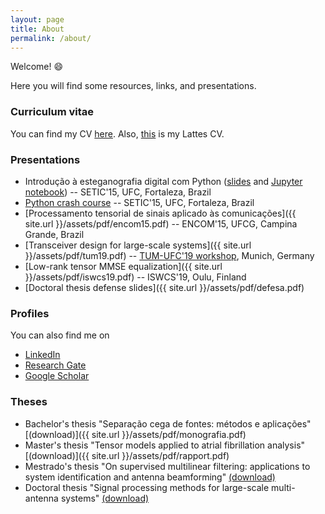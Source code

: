 ```yaml
---
layout: page
title: About
permalink: /about/
---
```


Welcome! 😄

Here you will find some resources, links, and presentations.

### Curriculum vitae

You can find my CV [here](https://github.com/lnribeiro/cv/blob/master/cv.pdf). Also, [this](http://buscatextual.cnpq.br/buscatextual/visualizacv.do?id=K4472660Y7) is my Lattes CV.

### Presentations

* Introdução à esteganografia digital com Python ([slides](https://github.com/lnribeiro/setic2015/blob/master/Introdu%C3%A7%C3%A3o%20%C3%A0%20Esteganografia%20Digital%20com%20Python.pdf) and [Jupyter notebook](https://github.com/lnribeiro/setic2015/blob/master/esteganografia.ipynb)) -- SETIC'15, UFC, Fortaleza, Brazil
* [Python crash course](https://github.com/lnribeiro/setic2015/blob/master/intropython.ipynb) -- SETIC'15, UFC, Fortaleza, Brazil
* [Processamento tensorial de sinais aplicado às comunicações]({{ site.url }}/assets/pdf/encom15.pdf) -- ENCOM'15, UFCG, Campina Grande, Brazil
* [Transceiver design for large-scale systems]({{ site.url }}/assets/pdf/tum19.pdf) -- [TUM-UFC'19 workshop](http://www.msv.ei.tum.de/workshop-tum-ufc/), Munich, Germany
* [Low-rank tensor MMSE equalization]({{ site.url }}/assets/pdf/iswcs19.pdf) -- ISWCS'19, Oulu, Finland
* [Doctoral thesis defense slides]({{ site.url }}/assets/pdf/defesa.pdf)

### Profiles

You can also find me on 

* [LinkedIn](https://www.linkedin.com/in/lucas-nogueira-ribeiro-009a0a169)
* [Research Gate](https://www.researchgate.net/profile/Lucas_Ribeiro3)
* [Google Scholar](https://scholar.google.com.br/citations?user=STk6opQAAAAJ)

### Theses

* Bachelor's thesis "Separação cega de fontes: métodos e aplicações" [(download)]({{ site.url }}/assets/pdf/monografia.pdf)
* Master's thesis "Tensor models applied to atrial fibrillation analysis"  [(download)]({{ site.url }}/assets/pdf/rapport.pdf)
* Mestrado's thesis "On supervised multilinear filtering: applications to system identification and antenna beamforming"  [(download)](http://www.repositorio.ufc.br/bitstream/riufc/16516/1/2016_dis_lnribeiro.pdf)
* Doctoral thesis "Signal processing methods for large-scale multi-antenna systems" [(download)](http://repositorio.ufc.br/bitstream/riufc/47501/3/2019_tese_lnribeiro.pdf)

